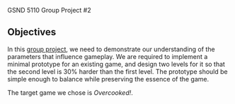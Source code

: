 GSND 5110 Group Project #2

## Objectives

In this [group project](
	https://northeastern.instructure.com/courses/193724/assignments/2467174?module_item_id=11106494
), we need to demonstrate our understanding of the parameters that influence gameplay.
We are required to implement a minimal prototype for an existing game, and design two levels for it so that the second level is 30% harder than the first level.
The prototype should be simple enough to balance while preserving the essence of the game.

The target game we chose is _Overcooked!_.